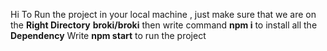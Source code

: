 Hi To Run the project in your local machine , just make sure that we are on the ****Right** **Directory****  **broki/broki** then
write command **npm i** to install all the **Dependency** 
Write **npm start** to run the project
